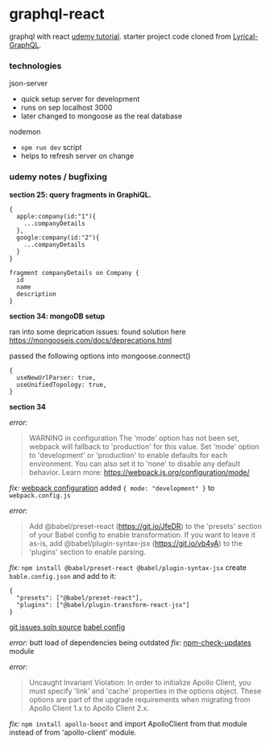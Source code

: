 # graphql-react

graphql with react [udemy tutorial](https://www.udemy.com/course/graphql-with-react-course/).
starter project code cloned from [Lyrical-GraphQL](https://github.com/stephengrider/lyrical-graphql).

### technologies

json-server

- quick setup server for development
- runs on sep localhost 3000
- later changed to mongoose as the real database

nodemon

- `npm run dev` script
- helps to refresh server on change

### udemy notes / bugfixing

**section 25: query fragments in GraphiQL.**

```
{
  apple:company(id:"1"){
    ...companyDetails
  },
  google:company(id:"2"){
    ...companyDetails
  }
}

fragment companyDetails on Company {
  id
  name
  description
}
```

**section 34: mongoDB setup**

ran into some deprication issues:
found solution here https://mongoosejs.com/docs/deprecations.html

passed the following options into mongoose.connect()

```
{
  useNewUrlParser: true,
  useUnifiedTopology: true,
}
```

**section 34**

_error:_

> WARNING in configuration
> The 'mode' option has not been set, webpack will fallback to 'production' for this value.
> Set 'mode' option to 'development' or 'production' to enable defaults for each environment.
> You can also set it to 'none' to disable any default behavior. Learn more: https://webpack.js.org/configuration/mode/

_fix:_
[webpack configuration](https://webpack.js.org/configuration/mode/)
added `{ mode: "development" }` to `webpack.config.js`

_error:_

> Add @babel/preset-react (https://git.io/JfeDR) to the 'presets' section of your Babel config to enable transformation.
> If you want to leave it as-is, add @babel/plugin-syntax-jsx (https://git.io/vb4yA) to the 'plugins' section to enable parsing.

_fix:_
`npm install @babel/preset-react @babel/plugin-syntax-jsx`
create `bable.config.json` and add to it:

```
{
  "presets": ["@babel/preset-react"],
  "plugins": ["@babel/plugin-transform-react-jsx"]
}
```

[git issues soln source](https://github.com/babel/babel/issues/12018#issuecomment-683260049)
[babel config](https://babeljs.io/docs/en/configuration)

_error:_
butt load of dependencies being outdated
_fix:_
[npm-check-updates](https://flaviocopes.com/update-npm-dependencies/) module

_error:_

> Uncaught Invariant Violation: In order to initialize Apollo Client, you must specify 'link' and 'cache' properties in the options object.
> These options are part of the upgrade requirements when migrating from Apollo Client 1.x to Apollo Client 2.x.

_fix:_
`npm install apollo-boost` and import ApolloClient from that module instead of from 'apollo-client' module.
